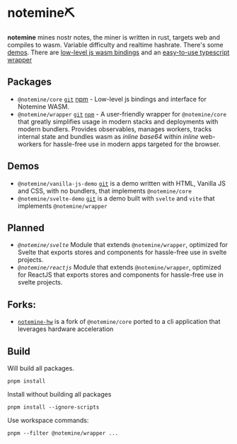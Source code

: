 # notemine⛏️ 

**notemine** mines nostr notes, the miner is written in rust, targets web and compiles to wasm. Variable difficulty and realtime hashrate. There's some [demos](https://sandwichfarm.github.io/notemine). There are [low-level js wasm bindings](./packages/core/) and an [easy-to-use typescript wrapper](./packages/wrapper/)

## Packages
- `@notemine/core` [`git`](https://github.com/sandwichfarm/notemine/tree/master/packages/core) [npm](https://www.npmjs.com/package/@notemine/core) - Low-level js bindings and interface for Notemine WASM.
- `@notemine/wrapper` [`git`](https://github.com/sandwichfarm/notemine/tree/master/packages/wrapper) [`npm`](https://www.npmjs.com/package/@notemine/wrapper) - A user-friendly wrapper for `@notemine/core` that greatly simplifies usage in modern stacks and deployments with modern bundlers. Provides observables, manages workers, tracks internal state and bundles wasm as _inline base64_ within _inline_ web-workers for hassle-free use in modern apps targeted for the browser.

## Demos
- `@notemine/vanilla-js-demo` [`git`](https://github.com/sandwichfarm/notemine/tree/master/demos/vanilla-js-demo) is a demo written with HTML, Vanilla JS and CSS, with no bundlers, that implements `@notemine/core`
- `@notemine/svelte-demo` [`git`](https://github.com/sandwichfarm/notemine/tree/master/demos/svelte-demo) is a demo built with `svelte` and `vite` that implements `@notemine/wrapper`

## Planned
- _`@notemine/svelte`_ Module that extends `@notemine/wrapper`, optimized for Svelte that exports stores and components for hassle-free use in svelte projects.
- _`@notemine/reactjs`_ Module that extends `@notemine/wrapper`, optimized for ReactJS that exports stores and components for hassle-free use in svelte projects.

## Forks:
- [`notemine-hw`](https://github.com/plebemineira/notemine_hw) is a fork of `@notemine/core` ported to a cli application that leverages hardware acceleration

## Build
Will build all packages.
```
pnpm install 
```

Install without building all packages
```
pnpm install --ignore-scripts
```

Use workspace commands: 
```
pnpm --filter @notemine/wrapper ...
```
